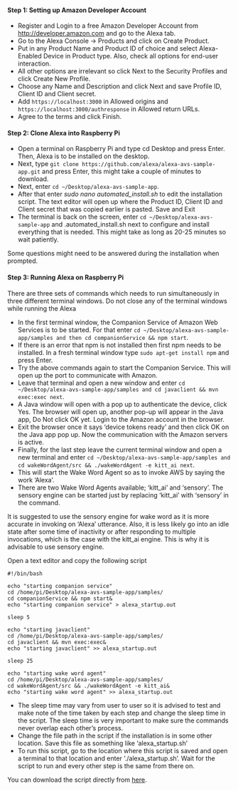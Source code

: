 #### Step 1: Setting up Amazon Developer Account

- Register and Login to a free Amazon Developer Account from http://developer.amazon.com and go to the Alexa tab.
- Go to the Alexa Console -> Products and click on Create Product.
- Put in any Product Name and Product ID of choice and select Alexa-Enabled Device in Product type. Also, check all options for end-user interaction.
- All other options are irrelevant so click Next to the Security Profiles and click Create New Profile.
- Choose any Name and Description and click Next and save Profile ID, Client ID and Client secret.
- Add ```https://localhost:3000```  in Allowed origins and ```https://localhost:3000/authresponse``` in Allowed return URLs.
- Agree to the terms and click Finish.

#### Step 2: Clone Alexa into Raspberry Pi

- Open a terminal on Raspberry Pi and type cd Desktop and press Enter. Then, Alexa is to be installed on the desktop.
- Next, type ```git clone https://github.com/alexa/alexa-avs-sample-app.git``` and press Enter, this might take a couple of minutes to download.
- Next, enter ```cd ~/Desktop/alexa-avs-sample-app```.
- After that enter _sudo nano automated_install.sh_ to edit the installation script. The text editor will open up where the Product ID, Client ID and Client secret that was copied earlier is pasted. Save and Exit
- The terminal is back on the screen, enter ```cd ~/Desktop/alexa-avs-sample-app``` and .automated_install.sh next to configure and install everything that is needed. This might take as long as 20-25 minutes so wait patiently. 


Some questions might need to be answered during the installation when prompted.


#### Step 3: Running Alexa on Raspberry Pi

There are three sets of commands which needs to run simultaneously in three different terminal windows. Do not close any of the terminal windows while running the Alexa

- In the first terminal window, the Companion Service of Amazon Web Services is to be started. For that enter ```cd ~/Desktop/alexa-avs-sample-app/samples and then cd companionService && npm start```.
- If there is an error that npm is not installed then first npm needs to be installed. In a fresh terminal window type ```sudo apt-get install npm``` and press Enter.
- Try the above commands again to start the Companion Service. This will open up the port to communicate with Amazon.
- Leave that terminal and open a new window and enter ```cd ~/Desktop/alexa-avs-sample-app/samples and cd javaclient && mvn exec:exec next```.
- A Java window will open with a pop up to authenticate the device, click Yes. The browser will open up, another pop-up will appear in the Java app, Do Not click OK yet. Login to the Amazon account in the browser. 
- Exit the browser once it says ‘device tokens ready’ and then click OK on the Java app pop up. Now the communication with the Amazon servers is active.
- Finally, for the last step leave the current terminal window and open a new terminal and enter ```cd ~/Desktop/alexa-avs-sample-app/samples and cd wakeWordAgent/src && ./wakeWordAgent -e kitt_ai next```.
- This will start the Wake Word Agent so as to invoke AWS by saying the work ‘Alexa’.
- There are two Wake Word Agents available; ‘kitt_ai’ and ‘sensory’. The sensory engine can be started just by replacing ‘kitt_ai’ with ‘sensory’ in the command.


It is suggested to use the sensory engine for wake word as it is more accurate in invoking on ‘Alexa’ utterance. Also, it is less likely go into an idle state after some time of inactivity or after responding to multiple invocations, which is the case with the kitt_ai engine. This is why it is advisable to use sensory engine.





Open a text editor and copy the following script
```
#!/bin/bash

echo "starting companion service"
cd /home/pi/Desktop/alexa-avs-sample-app/samples/
cd companionService && npm start&
echo "starting companion service" > alexa_startup.out

sleep 5

echo "starting javaclient"
cd /home/pi/Desktop/alexa-avs-sample-app/samples/
cd javaclient && mvn exec:exec&
echo "starting javaclient" >> alexa_startup.out

sleep 25

echo "starting wake word agent"
cd /home/pi/Desktop/alexa-avs-sample-app/samples/
cd wakeWordAgent/src && ./wakeWordAgent -e kitt_ai&
echo "starting wake word agent" >> alexa_startup.out
```
- The sleep time may vary from user to user so it is advised to test and make note of the time taken by each step and change the sleep time in the script. The sleep time is very important to make sure the commands never overlap each other’s process.
- Change the file path in the script if the installation is in some other location. Save this file as something like ‘alexa_startup.sh’
- To run this script, go to the location where this script is saved and open a terminal to that location and enter ‘./alexa_startup.sh’. Wait for the script to run and every other step is the same from there on.

You can download the script directly from [here](alexa_startup.sh).
